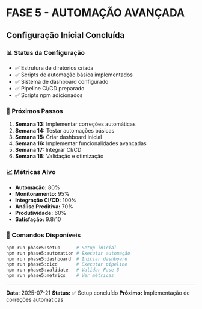 # FASE 5 - AUTOMAÇÃO AVANÇADA
## Configuração Inicial Concluída

### 📊 Status da Configuração
- ✅ Estrutura de diretórios criada
- ✅ Scripts de automação básica implementados
- ✅ Sistema de dashboard configurado
- ✅ Pipeline CI/CD preparado
- ✅ Scripts npm adicionados

### 🎯 Próximos Passos
1. **Semana 13:** Implementar correções automáticas
2. **Semana 14:** Testar automações básicas
3. **Semana 15:** Criar dashboard inicial
4. **Semana 16:** Implementar funcionalidades avançadas
5. **Semana 17:** Integrar CI/CD
6. **Semana 18:** Validação e otimização

### 📈 Métricas Alvo
- **Automação:** 80%
- **Monitoramento:** 95%
- **Integração CI/CD:** 100%
- **Análise Preditiva:** 70%
- **Produtividade:** 60%
- **Satisfação:** 9.8/10

### 🚀 Comandos Disponíveis
```powershell
npm run phase5:setup      # Setup inicial
npm run phase5:automation # Executar automação
npm run phase5:dashboard  # Iniciar dashboard
npm run phase5:cicd       # Executar pipeline
npm run phase5:validate   # Validar Fase 5
npm run phase5:metrics    # Ver métricas
```

---
**Data:** 2025-07-21
**Status:** ✅ Setup concluído
**Próximo:** Implementação de correções automáticas
